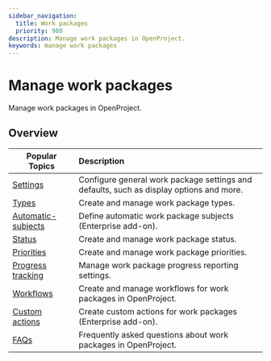 ```yaml
---
sidebar_navigation:
  title: Work packages
  priority: 980
description: Manage work packages in OpenProject.
keywords: manage work packages
---
```

# Manage work packages

Manage work packages in OpenProject.

## Overview

| Popular Topics                                      | Description                                                  |
| --------------------------------------------------- | :----------------------------------------------------------- |
| [Settings](work-package-settings)                   | Configure general work package settings and defaults, such as display options and more. |
| [Types](work-package-types)                         | Create and manage work package types.                        |
| [Automatic-subjects](types/automatic-subjects)      | Define automatic work package subjects (Enterprise add-on).  |
| [Status](work-package-status)                       | Create and manage work package status.                       |
| [Priorities](work-package-priorities)               | Create and manage work package priorities.                   |
| [Progress tracking](work-package-progress-tracking) | Manage work package progress reporting settings.             |
| [Workflows](work-package-workflows)                 | Create and manage workflows for work packages in OpenProject. |
| [Custom actions](custom-actions)                    | Create custom actions for work packages (Enterprise add-on). |
| [FAQs](work-packages-faq)                           | Frequently asked questions about work packages in OpenProject. |
